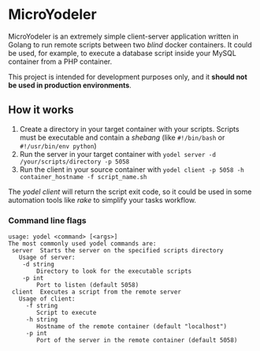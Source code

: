 # MicroYodeler

MicroYodeler is an extremely simple client-server application written in Golang
to run remote scripts between two *blind* docker containers. It could be used,
for example, to execute a database script inside your MySQL container from a PHP
container.

This project is intended for development purposes only, and it **should not be
used in production environments**.

## How it works

1. Create a directory in your target container with your scripts. Scripts must be executable and contain a *shebang* (like `#!/bin/bash` or `#!/usr/bin/env python`)
2. Run the server in your target container with `yodel server -d /your/scripts/directory -p 5058`
3. Run the client in your source container with `yodel client -p 5058 -h container_hostname -f script_name.sh`

The *yodel client* will return the script exit code, so it could be used in some automation tools like *rake* to simplify your tasks workflow.

### Command line flags
```
usage: yodel <command> [<args>]
The most commonly used yodel commands are:
 server  Starts the server on the specified scripts directory
   Usage of server:
    -d string
      	Directory to look for the executable scripts
    -p int
      	Port to listen (default 5058)
 client  Executes a script from the remote server
   Usage of client:
     -f string
       	Script to execute
     -h string
       	Hostname of the remote container (default "localhost")
     -p int
       	Port of the server in the remote container (default 5058)
```
